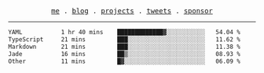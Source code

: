 <p align="center">
  <samp>
    <a href="https://everfu.org">me</a> .
    <a href="https://everfu.org/blog">blog</a> .
    <a href="https://everfu.org/github">projects</a> .
    <a href="https://twitter.com/everfu8">tweets</a> .
    <a href="https://everfu.org/sponsor">sponsor</a>
  </samp>
</p>

---

<!--START_SECTION:waka-->

```txt
YAML           1 hr 40 mins    █████████████▓░░░░░░░░░░░   54.04 %
TypeScript     21 mins         ███░░░░░░░░░░░░░░░░░░░░░░   11.62 %
Markdown       21 mins         ███░░░░░░░░░░░░░░░░░░░░░░   11.38 %
Jade           16 mins         ██▒░░░░░░░░░░░░░░░░░░░░░░   08.93 %
Other          11 mins         █▓░░░░░░░░░░░░░░░░░░░░░░░   06.09 %
```

<!--END_SECTION:waka-->
